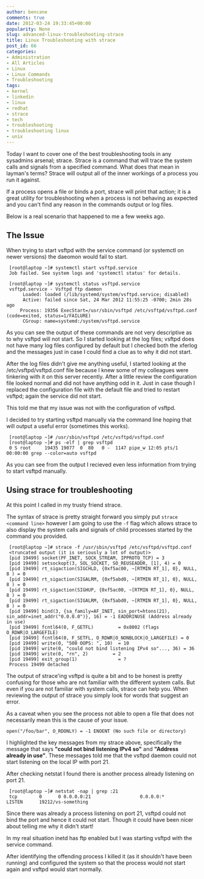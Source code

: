 ```yaml
---
author: bencane
comments: true
date: 2012-03-24 19:33:45+00:00
popularity: None
slug: advanced-linux-troubleshooting-strace
title: Linux Troubleshooting with strace
post_id: 66
categories:
- Administration
- All Articles
- Linux
- Linux Commands
- Troubleshooting
tags:
- kernel
- linkedin
- linux
- redhat
- strace
- tech
- troubleshooting
- troubleshooting linux
- unix
---
```


Today I want to cover one of the best troubleshooting tools in any sysadmins arsenal; strace. Strace is a command that will trace the system calls and signals from a specified command. What does that mean in layman's terms? Strace will output all of the inner workings of a process you run it against.

If a process opens a file or binds a port, strace will print that action; it is a great utility for troubleshooting when a process is not behaving as expected and you can't find any reason in the commands output or log files.

Below is a real scenario that happened to me a few weeks ago.

## The Issue

When trying to start vsftpd with the service command (or systemctl on newer versions) the daeomon would fail to start.
     
     [root@laptop ~]# systemctl start vsftpd.service
     Job failed. See system logs and 'systemctl status' for details.

     [root@laptop ~]# systemctl status vsftpd.service
     vsftpd.service - Vsftpd ftp daemon
     	  Loaded: loaded (/lib/systemd/system/vsftpd.service; disabled)
     	  Active: failed since Sat, 24 Mar 2012 11:55:25 -0700; 2min 28s ago
     	 Process: 19356 ExecStart=/usr/sbin/vsftpd /etc/vsftpd/vsftpd.conf (code=exited, status=1/FAILURE)
     	  CGroup: name=systemd:/system/vsftpd.service

As you can see the output of these commands are not very descriptive as to why vsftpd will not start. So I started looking at the log files; vsftpd does not have many log files configured by default but I checked both the xferlog and the messages just in case I could find a clue as to why it did not start.

After the log files didn't give me anything useful, I started looking at the /etc/vsftpd/vsftpd.conf file because I knew some of my colleagues were tinkering with it on this server recently. After a little review the configuration file looked normal and did not have anything odd in it. Just in case though I replaced the configuration file with the default file and tried to restart vsftpd; again the service did not start.

This told me that my issue was not with the configuration of vsftpd.

I decided to try starting vsftpd manually via the command line hoping that will output a useful error (sometimes this works).
     
     [root@laptop ~]# /usr/sbin/vsftpd /etc/vsftpd/vsftpd.conf
     [root@laptop ~]# ps -elf | grep vsftpd
     0 S root     19435 19077  0  80   0 -  1147 pipe_w 12:05 pts/1    00:00:00 grep --color=auto vsftpd

As you can see from the output I recieved even less information from trying to start vsftpd manually.

## Using strace for troubleshooting

At this point I called in my trusty friend strace.

The syntax of strace is pretty straight forward you simply put `strace <command line>` however I am going to use the `-f` flag which allows strace to also display the system calls and signals of child processes started by the command you provided.
     
     [root@laptop ~]# strace -f /usr/sbin/vsftpd /etc/vsftpd/vsftpd.conf
     <truncated output (it is seriously a lot of output)>
     [pid 19499] socket(PF_INET, SOCK_STREAM, IPPROTO_TCP) = 3
     [pid 19499] setsockopt(3, SOL_SOCKET, SO_REUSEADDR, [1], 4) = 0
     [pid 19499] rt_sigaction(SIGCHLD, {0xf5ac00, ~[RTMIN RT_1], 0}, NULL, 8 ) = 0
     [pid 19499] rt_sigaction(SIGALRM, {0xf5abd0, ~[RTMIN RT_1], 0}, NULL, 8 ) = 0
     [pid 19499] rt_sigaction(SIGHUP, {0xf5ac00, ~[RTMIN RT_1], 0}, NULL, 8 ) = 0
     [pid 19499] rt_sigaction(SIGALRM, {0xf5abd0, ~[RTMIN RT_1], 0}, NULL, 8 ) = 0
     [pid 19499] bind(3, {sa_family=AF_INET, sin_port=htons(21), sin_addr=inet_addr("0.0.0.0")}, 16) = -1 EADDRINUSE (Address already in use)
     [pid 19499] fcntl64(0, F_GETFL)         = 0x8002 (flags O_RDWR|O_LARGEFILE)
     [pid 19499] fcntl64(0, F_SETFL, O_RDWR|O_NONBLOCK|O_LARGEFILE) = 0
     [pid 19499] write(0, "500 OOPS: ", 10)  = 10
     [pid 19499] write(0, "could not bind listening IPv4 so"..., 36) = 36
     [pid 19499] write(0, "rn", 2)         = 2
     [pid 19499] exit_group(1)               = ?
     Process 19499 detached

The output of strace'ing vsftpd is quite a bit and to be honest is pretty confusing for those who are not familiar with the different system calls. But even if you are not familiar with system calls, strace can help you. When reviewing the output of strace you simply look for words that suggest an error.

As a caveat when you see the process not able to open a file that does not necessarily mean this is the cause of your issue.

    open("/foo/bar", O_RDONLY) = -1 ENOENT (No such file or directory)

I highlighted the key messages from my strace above, specifically the message that says **"could not bind listening IPv4 so"** and **"Address already in use"**. These messages told me that the vsftpd daemon could not start listening on the local IP with port 21.

After checking netstat I found there is another process already listening on port 21.
     
     [root@laptop ~]# netstat -nap | grep :21
     tcp        0      0 0.0.0.0:21                  0.0.0.0:*                   LISTEN      19212/vs-something

Since there was already a process listening on port 21, vsftpd could not bind the port and hence it could not start. Though it could have been nicer about telling me why it didn't start!

In my real situation inetd has ftp enabled but I was starting vsftpd with the service command.

After identifying the offending process I killed it (as it shouldn't have been running) and configured the system so that the process would not start again and vsftpd would start normally.
